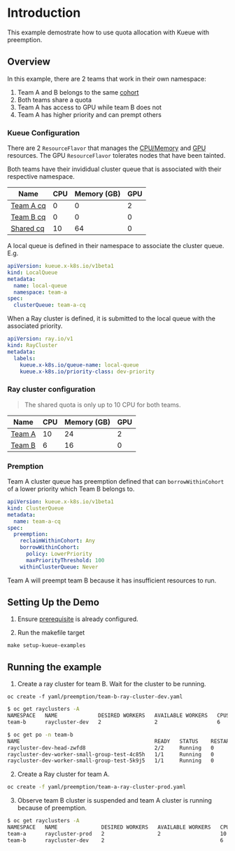 # Introduction

This example demostrate how to use quota allocation with Kueue with preemption.

## Overview 
In this example, there are 2 teams that work in their own namespace:

1. Team A and B belongs to the same [cohort](https://kueue.sigs.k8s.io/docs/concepts/cluster_queue/#cohort)
1. Both teams share a quota
1. Team A has access to GPU while team B does not
1. Team A has higher priority and can prempt others

### Kueue Configuration 

There are 2 `ResourceFlavor` that manages the [CPU/Memory](default-flavor.yaml) and [GPU](gpu-flavor.yaml) resources. The GPU `ResourceFlavor` tolerates nodes that have been tainted. 

Both teams have their invididual cluster queue that is associated with their respective namespace.

| Name                        | CPU | Memory (GB) | GPU 
| --------------------------- | --- | ----------- | ---
| [Team A cq](team-a-cq.yaml) | 0   | 0           | 2 
| [Team B cq](team-b-cq.yaml) | 0   | 0           | 0
| [Shared cq](shared-cq.yaml) | 10  | 64          | 0   

A local queue is defined in their namespace to associate the cluster queue. E.g.

``` yaml
apiVersion: kueue.x-k8s.io/v1beta1
kind: LocalQueue
metadata:
  name: local-queue
  namespace: team-a
spec:
  clusterQueue: team-a-cq
```

When a Ray cluster is defined, it is submitted to the local queue with the associated priority.

``` yaml
apiVersion: ray.io/v1
kind: RayCluster
metadata:
  labels:  
    kueue.x-k8s.io/queue-name: local-queue
    kueue.x-k8s.io/priority-class: dev-priority
```

### Ray cluster configuration

> The shared quota is only up to 10 CPU for both teams.

| Name                                   | CPU | Memory (GB) | GPU 
| -------------------------------------- | --- | ----------- | ----
| [Team A](team-a-ray-cluster-prod.yaml) | 10  | 24          | 2 
| [Team B](team-b-ray-cluster-dev.yaml)  | 6   | 16          | 0


### Premption

Team A cluster queue has preemption defined that can `borrowWithinCohort` of a lower priority which Team B belongs to.

``` yaml
apiVersion: kueue.x-k8s.io/v1beta1
kind: ClusterQueue
metadata:
  name: team-a-cq
spec:
  preemption:
    reclaimWithinCohort: Any
    borrowWithinCohort:
      policy: LowerPriority
      maxPriorityThreshold: 100
    withinClusterQueue: Never
```

Team A will preempt team B because it has insufficient resources to run. 


## Setting Up the Demo

1. Ensure [prerequisite](../../) is already configured. 

2. Run the makefile target

```
make setup-kueue-examples
```

## Running the example


1. Create a ray cluster for team B. Wait for the cluster to be running.
```
oc create -f yaml/preemption/team-b-ray-cluster-dev.yaml
```

```bash
$ oc get rayclusters -A
NAMESPACE   NAME             DESIRED WORKERS   AVAILABLE WORKERS   CPUS   MEMORY   GPUS   STATUS   AGE
team-b      raycluster-dev   2                 2                   6      16G      0      ready    70s

$ oc get po -n team-b
NAME                                           READY   STATUS    RESTARTS   AGE
raycluster-dev-head-zwfd8                      2/2     Running   0          45s
raycluster-dev-worker-small-group-test-4c85h   1/1     Running   0          43s
raycluster-dev-worker-small-group-test-5k9j5   1/1     Running   0          43s
```

2. Create a Ray cluster for team A. 
```bash
oc create -f yaml/preemption/team-a-ray-cluster-prod.yaml
```

3. Observe team B cluster is suspended and team A cluster is running because of preemption.

```bash
$ oc get rayclusters -A
NAMESPACE   NAME              DESIRED WORKERS   AVAILABLE WORKERS   CPUS   MEMORY   GPUS   STATUS      AGE
team-a      raycluster-prod   2                 2                   10     24G      4      ready       75s
team-b      raycluster-dev    2                                     6      16G      0      suspended   3m46s
```





